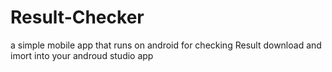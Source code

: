 # Result-Checker
a simple mobile app that runs on android for checking Result
download and imort into your androud studio app
